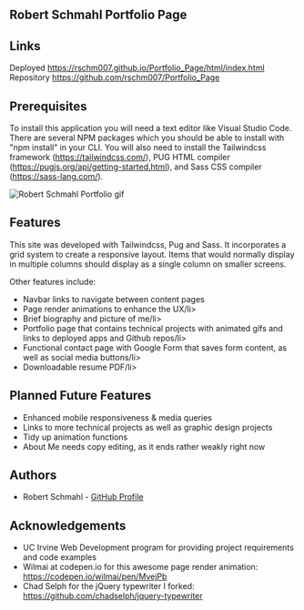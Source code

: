 Robert Schmahl Portfolio Page
-----------------------------


Links
-----------------------------
Deployed <a href="https://rschm007.github.io/Portfolio_Page/html/index.html">https://rschm007.github.io/Portfolio_Page/html/index.html</a>
<br>
Repository <a href="https://github.com/rschm007/Portfolio_Page">https://github.com/rschm007/Portfolio_Page</a>

Prerequisites
-----------------------------

To install this application you will need a text editor like Visual Studio Code. There are several NPM packages which you should be able to install with "npm install" in your CLI. You will also need to install the Tailwindcss framework (https://tailwindcss.com/), PUG HTML compiler (https://pugjs.org/api/getting-started.html), and Sass CSS compiler (https://sass-lang.com/).


<img src="https://raw.githubusercontent.com/rschm007/Portfolio_Page/master/assets/imgs/portfolio_gif-1.gif" alt="Robert Schmahl Portfolio gif" style="max-width:100%;">


Features
-----------------------------
This site was developed with Tailwindcss, Pug and Sass. It incorporates a grid system to create a responsive layout. Items that would normally display in multiple columns should display as a single column on smaller screens.

Other features include:
<ul>
  <li>Navbar links to navigate between content pages</li>
  <li>Page render animations to enhance the UX/li>
  <li>Brief biography and picture of me/li>
  <li>Portfolio page that contains technical projects with animated gifs and links to deployed apps and Github repos/li>
  <li>Functional contact page with Google Form that saves form content, as well as social media buttons/li>
  <li>Downloadable resume PDF/li>
</ul>

Planned Future Features
-----------------------------
<ul>
  <li>Enhanced mobile responsiveness & media queries</li>
  <li>Links to more technical projects as well as graphic design projects</li>
  <li>Tidy up animation functions</li>
  <li>About Me needs copy editing, as it ends rather weakly right now</li>
</ul>

Authors
-----------------------------
<ul>
  <li>Robert Schmahl - <a href="https://github.com/rschm007">GitHub Profile</a></li>
</ul>

Acknowledgements
-----------------------------
<ul>
  <li>UC Irvine Web Development program for providing project requirements and code examples</li>
  <li>Wilmai at codepen.io for this awesome page render animation: <a href="https://codepen.io/wilmai/pen/MvejPb">https://codepen.io/wilmai/pen/MvejPb</a></li>
  <li>Chad Selph for the jQuery typewriter I forked: <a href="https://github.com/chadselph/jquery-typewriter">https://github.com/chadselph/jquery-typewriter</a></li>
</ul>

